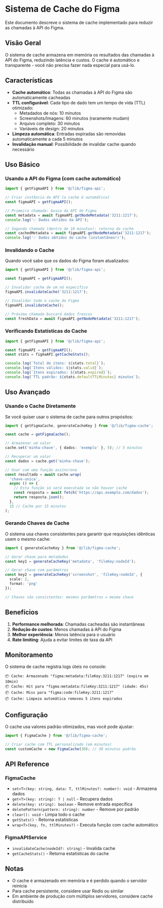 # Sistema de Cache do Figma

Este documento descreve o sistema de cache implementado para reduzir as chamadas à API do Figma.

## Visão Geral

O sistema de cache armazena em memória os resultados das chamadas à API do Figma, reduzindo latência e custos. O cache é automático e transparente - você não precisa fazer nada especial para usá-lo.

## Características

- **Cache automático**: Todas as chamadas à API do Figma são automaticamente cacheadas
- **TTL configurável**: Cada tipo de dado tem um tempo de vida (TTL) otimizado:
  - Metadados de nós: 10 minutos
  - Screenshots/Imagens: 60 minutos (raramente mudam)
  - Arquivo completo: 30 minutos
  - Variáveis de design: 20 minutos
- **Limpeza automática**: Entradas expiradas são removidas automaticamente a cada 5 minutos
- **Invalidação manual**: Possibilidade de invalidar cache quando necessário

## Uso Básico

### Usando a API do Figma (com cache automático)

```typescript
import { getFigmaAPI } from '@/lib/figma-api';

// Criar instância da API (o cache é automático)
const figmaAPI = getFigmaAPI();

// Primeira chamada: busca da API do Figma
const metadata = await figmaAPI.getNodeMetadata('3211:1217');
console.log('✅ Dados obtidos da API');

// Segunda chamada (dentro de 10 minutos): retorna do cache
const cachedMetadata = await figmaAPI.getNodeMetadata('3211:1217');
console.log('✅ Dados obtidos do cache (instantâneo!)');
```

### Invalidando o Cache

Quando você sabe que os dados do Figma foram atualizados:

```typescript
import { getFigmaAPI } from '@/lib/figma-api';

const figmaAPI = getFigmaAPI();

// Invalidar cache de um nó específico
figmaAPI.invalidateCache('3211:1217');

// Invalidar todo o cache do Figma
figmaAPI.invalidateCache();

// Próxima chamada buscará dados frescos
const freshData = await figmaAPI.getNodeMetadata('3211:1217');
```

### Verificando Estatísticas do Cache

```typescript
import { getFigmaAPI } from '@/lib/figma-api';

const figmaAPI = getFigmaAPI();
const stats = figmaAPI.getCacheStats();

console.log(`Total de itens: ${stats.total}`);
console.log(`Itens válidos: ${stats.valid}`);
console.log(`Itens expirados: ${stats.expired}`);
console.log(`TTL padrão: ${stats.defaultTTLMinutes} minutos`);
```

## Uso Avançado

### Usando o Cache Diretamente

Se você quiser usar o sistema de cache para outros propósitos:

```typescript
import { getFigmaCache, generateCacheKey } from '@/lib/figma-cache';

const cache = getFigmaCache();

// Armazenar um valor
cache.set('minha-chave', { dados: 'exemplo' }, 5); // 5 minutos

// Recuperar um valor
const dados = cache.get('minha-chave');

// Usar com uma função assíncrona
const resultado = await cache.wrap(
  'chave-unica',
  async () => {
    // Esta função só será executada se não houver cache
    const resposta = await fetch('https://api.exemplo.com/dados');
    return resposta.json();
  },
  15 // Cache por 15 minutos
);
```

### Gerando Chaves de Cache

O sistema usa chaves consistentes para garantir que requisições idênticas usem o mesmo cache:

```typescript
import { generateCacheKey } from '@/lib/figma-cache';

// Gerar chave para metadados
const key1 = generateCacheKey('metadata', 'fileKey:nodeId');

// Gerar chave com parâmetros
const key2 = generateCacheKey('screenshot', 'fileKey:nodeId', {
  scale: 2,
  format: 'png'
});

// Chaves são consistentes: mesmos parâmetros = mesma chave
```

## Benefícios

1. **Performance melhorada**: Chamadas cacheadas são instantâneas
2. **Redução de custos**: Menos chamadas à API do Figma
3. **Melhor experiência**: Menos latência para o usuário
4. **Rate limiting**: Ajuda a evitar limites de taxa da API

## Monitoramento

O sistema de cache registra logs úteis no console:

```
📦 Cache: Armazenado "figma:metadata:fileKey:3211:1217" (expira em 10min)
📦 Cache: Hit para "figma:metadata:fileKey:3211:1217" (idade: 45s)
📦 Cache: Miss para "figma:code:fileKey:3211:1217"
📦 Cache: Limpeza automática removeu 5 itens expirados
```

## Configuração

O cache usa valores padrão otimizados, mas você pode ajustar:

```typescript
import { FigmaCache } from '@/lib/figma-cache';

// Criar cache com TTL personalizado (em minutos)
const customCache = new FigmaCache(30); // 30 minutos padrão
```

## API Reference

### FigmaCache

- `set<T>(key: string, data: T, ttlMinutes?: number): void` - Armazena dados
- `get<T>(key: string): T | null` - Recupera dados
- `delete(key: string): boolean` - Remove entrada específica
- `deletePattern(pattern: string): number` - Remove por padrão
- `clear(): void` - Limpa todo o cache
- `getStats()` - Retorna estatísticas
- `wrap<T>(key, fn, ttlMinutes?)` - Executa função com cache automático

### FigmaAPIService

- `invalidateCache(nodeId?: string)` - Invalida cache
- `getCacheStats()` - Retorna estatísticas do cache

## Notas

- O cache é armazenado em memória e é perdido quando o servidor reinicia
- Para cache persistente, considere usar Redis ou similar
- Em ambiente de produção com múltiplos servidores, considere cache distribuído

